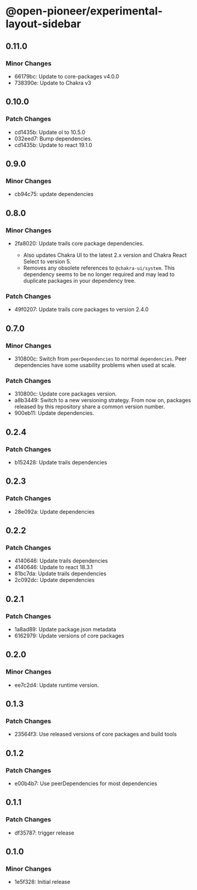 # @open-pioneer/experimental-layout-sidebar

## 0.11.0

### Minor Changes

- 66179bc: Update to core-packages v4.0.0
- 738390e: Update to Chakra v3

## 0.10.0

### Patch Changes

- cd1435b: Update ol to 10.5.0
- 032eed7: Bump dependencies.
- cd1435b: Update to react 19.1.0

## 0.9.0

### Minor Changes

- cb94c75: update dependencies

## 0.8.0

### Minor Changes

- 2fa8020: Update trails core package dependencies.

    - Also updates Chakra UI to the latest 2.x version and Chakra React Select to version 5.
    - Removes any obsolete references to `@chakra-ui/system`.
      This dependency seems to be no longer required and may lead to duplicate packages in your dependency tree.

### Patch Changes

- 49f0207: Update trails core packages to version 2.4.0

## 0.7.0

### Minor Changes

- 310800c: Switch from `peerDependencies` to normal `dependencies`. Peer dependencies have some usability problems when used at scale.

### Patch Changes

- 310800c: Update core packages version.
- a8b3449: Switch to a new versioning strategy.
  From now on, packages released by this repository share a common version number.
- 900eb11: Update dependencies.

## 0.2.4

### Patch Changes

- b152428: Update trails dependencies

## 0.2.3

### Patch Changes

- 28e092a: Update dependencies

## 0.2.2

### Patch Changes

- 4140646: Update trails dependencies
- 4140646: Update to react 18.3.1
- 81bc7da: Update trails dependencies
- 2c092dc: Update dependencies

## 0.2.1

### Patch Changes

- 1a8ad89: Update package.json metadata
- 6162979: Update versions of core packages

## 0.2.0

### Minor Changes

- ee7c2d4: Update runtime version.

## 0.1.3

### Patch Changes

- 23564f3: Use released versions of core packages and build tools

## 0.1.2

### Patch Changes

- e00b4b7: Use peerDependencies for most dependencies

## 0.1.1

### Patch Changes

- df35787: trigger release

## 0.1.0

### Minor Changes

- 1e5f328: Initial release
